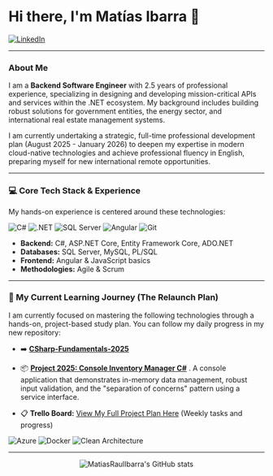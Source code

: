 # Hi there, I'm Matías Ibarra 👋

<a href="https://www.linkedin.com/in/matías-raul-ibbarra/" target="_blank">
  <img alt="LinkedIn" src="https://img.shields.io/badge/LinkedIn-%230077B5.svg?&style=for-the-badge&logo=linkedin&logoColor=white" />
</a>

---

### About Me

I am a **Backend Software Engineer** with 2.5 years of professional experience, specializing in designing and developing mission-critical APIs and services within the .NET ecosystem. My background includes building robust solutions for government entities, the energy sector, and international real estate management systems.

I am currently undertaking a strategic, full-time professional development plan (August 2025 - January 2026) to deepen my expertise in modern cloud-native technologies and achieve professional fluency in English, preparing myself for new international remote opportunities.

---

### 💻 Core Tech Stack & Experience

My hands-on experience is centered around these technologies:

<p align="left">
  <img src="https://img.shields.io/badge/C%23-239120?style=for-the-badge&logo=c-sharp&logoColor=white" alt="C#" />
  <img src="https://img.shields.io/badge/.NET-512BD4?style=for-the-badge&logo=dot-net&logoColor=white" alt=".NET" />
  <img src="https://img.shields.io/badge/SQL%20Server-CC2927?style=for-the-badge&logo=microsoft%20sql%20server&logoColor=white" alt="SQL Server" />
  <img src="https://img.shields.io/badge/Angular-DD0031?style=for-the-badge&logo=angular&logoColor=white" alt="Angular" />
  <img src="https://img.shields.io/badge/Git-F05032?style=for-the-badge&logo=git&logoColor=white" alt="Git" />
</p>

* **Backend:** C#, ASP.NET Core, Entity Framework Core, ADO.NET
* **Databases:** SQL Server, MySQL, PL/SQL
* **Frontend:** Angular & JavaScript basics
* **Methodologies:** Agile & Scrum

---

### 🌱 My Current Learning Journey (The Relaunch Plan)

I am currently focused on mastering the following technologies through a hands-on, project-based study plan. You can follow my daily progress in my new repository:

* ➡️ **[CSharp-Fundamentals-2025](https://github.com/MatiasRaulIbarra/CSharp-Fundamentals-2025)**
* 📦 **[Project 2025: Console Inventory Manager C#](https://github.com/MatiasRaulIbarra/csharp-console-inventory-manager)** . A console application that demonstrates in-memory data management, robust input validation, and the "separation of concerns" pattern using a service interface.


* 📋 **Trello Board:** [View My Full Project Plan Here](https://trello.com/b/emiipTGM/plan-to-relaunching-2025-2026) (Weekly tasks and progress)

<p align="left">
  <img src="https://img.shields.io/badge/Azure-0078D4?style=for-the-badge&logo=microsoft-azure&logoColor=white" alt="Azure" />
  <img src="https://img.shields.io/badge/Docker-2496ED?style=for-the-badge&logo=docker&logoColor=white" alt="Docker" />
  <img src="https://img.shields.io/badge/Clean%20Architecture-FFFFFF?style=for-the-badge&logo=sonarcloud&logoColor=black" alt="Clean Architecture" />
</p>


---

<div align="center">

![MatiasRaulIbarra's GitHub stats](https://github-readme-stats.vercel.app/api?username=MatiasRaulIbarra&show_icons=true&theme=tokyonight&hide_border=true&title_color=3793c4&icon_color=ffbb00&text_color=ffffff)

</div>
